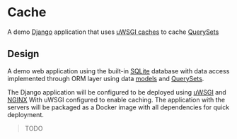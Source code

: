 # Cache

A demo [Django](https://www.djangoproject.com) application that uses
[uWSGI caches](https://uwsgi-docs.readthedocs.io/en/latest/Caching.html) to cache
[QuerySets](https://docs.djangoproject.com/en/3.0/ref/models/querysets/)

## Design

A demo web application using the built-in [SQLite](https://www.sqlite.org/index.html) database with data access
implemented through ORM layer using data [models](https://docs.djangoproject.com/en/3.0/topics/db/models/) and
[QuerySets](https://docs.djangoproject.com/en/3.0/ref/models/querysets/#django.db.models.query.QuerySet).

The Django application will be configured to be deployed using
[uWSGI](https://uwsgi-docs.readthedocs.io/en/latest/WSGIquickstart.html) and [NGINX](https://www.nginx.com)
With uWSGI configured to enable caching.
The application with the servers will be packaged as a Docker image with all dependencies for quick deployment.

> TODO
